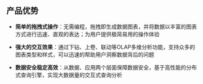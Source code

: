 ## 产品优势

- **简单的拖拽式操作**：无需编程，拖拽即生成数据图表，并将数据以丰富的图表方式进行迅速、直观的表达；为用户提供极简易用的操作体验

- **强大的交互效果**：通过下钻、上卷、联动等OLAP多维分析功能，支持众多的图表类型和样式，可以迅速的帮助用户洞察数据背后的问题

- **数据安全稳定高效**：从数据、应用两个层面保障数据安全，基于高性能的分布式查询引擎，实现大数据量的交互式查询分析


